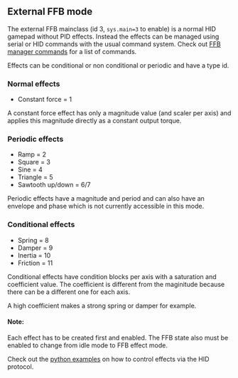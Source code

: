 ## External FFB mode

The external FFB mainclass (id 3, `sys.main=3` to enable) is a normal HID gamepad without PID effects. Instead the effects can be managed using serial or HID commands with the usual command system. Check out [FFB manager commands](https://github.com/Ultrawipf/OpenFFBoard/wiki/Commands#effects-manager) for a list of commands.

Effects can be conditional or non conditional or periodic and have a type id.

### Normal effects
* Constant force = 1
  
A constant force effect has only a magnitude value (and scaler per axis) and applies this magnitude directly as a constant output torque.

### Periodic effects
* Ramp = 2
* Square = 3
* Sine = 4
* Triangle = 5
* Sawtooth up/down = 6/7

Periodic effects have a magnitude and period and can also have an envelope and phase which is not currently accessible in this mode.

### Conditional effects
* Spring = 8
* Damper = 9
* Inertia = 10
* Friction = 11
  
Conditional effects have condition blocks per axis with a saturation and coefficient value. The coefficient is different from the maginitude because there can be a different one for each axis.

A high coefficient makes a strong spring or damper for example.

#### Note:
Each effect has to be created first and enabled. The FFB state also must be enabled to change from idle mode to FFB effect mode.

Check out the [python examples](https://github.com/Ultrawipf/OpenFFBoard/tree/master/doc/python) on how to control effects via the HID protocol.